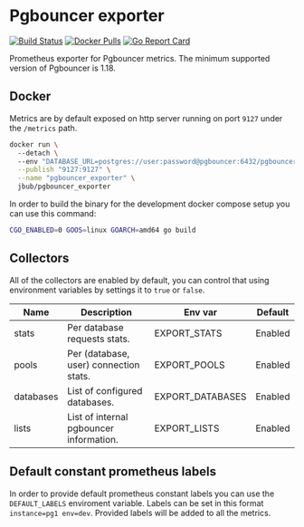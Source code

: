 # Pgbouncer exporter 
[![Build Status](https://github.com/jbub/pgbouncer_exporter/actions/workflows/go.yml/badge.svg)][build]
[![Docker Pulls](https://img.shields.io/docker/pulls/jbub/pgbouncer_exporter.svg?maxAge=604800)][hub]
[![Go Report Card](https://goreportcard.com/badge/github.com/jbub/pgbouncer_exporter)][goreportcard]

Prometheus exporter for Pgbouncer metrics. The minimum supported version of Pgbouncer is 1.18.

## Docker

Metrics are by default exposed on http server running on port `9127` under the `/metrics` path.

```bash
docker run \ 
  --detach \ 
  --env "DATABASE_URL=postgres://user:password@pgbouncer:6432/pgbouncer?sslmode=disable" \
  --publish "9127:9127" \
  --name "pgbouncer_exporter" \
  jbub/pgbouncer_exporter
```

In order to build the binary for the development docker compose setup you can use this command:

```bash
CGO_ENABLED=0 GOOS=linux GOARCH=amd64 go build
```

## Collectors

All of the collectors are enabled by default, you can control that using environment variables by settings
it to `true` or `false`.

| Name          | Description                             | Env var          | Default |
|---------------|-----------------------------------------|------------------|---------|
| stats         | Per database requests stats.            | EXPORT_STATS     | Enabled |
| pools         | Per (database, user) connection stats.  | EXPORT_POOLS     | Enabled |
| databases     | List of configured databases.           | EXPORT_DATABASES | Enabled |
| lists         | List of internal pgbouncer information. | EXPORT_LISTS     | Enabled |

## Default constant prometheus labels

In order to provide default prometheus constant labels you can use the `DEFAULT_LABELS` enviroment variable.
Labels can be set in this format `instance=pg1 env=dev`. Provided labels will be added to all the metrics. 

[build]: https://github.com/jbub/pgbouncer_exporter/actions/workflows/go.yml
[hub]: https://hub.docker.com/r/jbub/pgbouncer_exporter
[goreportcard]: https://goreportcard.com/report/github.com/jbub/pgbouncer_exporter